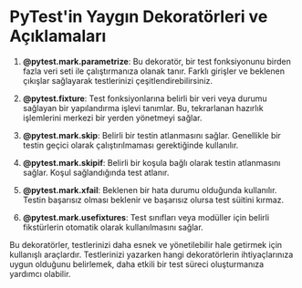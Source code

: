 # PyTest'in Yaygın Dekoratörleri ve Açıklamaları

1. **@pytest.mark.parametrize**:
   Bu dekoratör, bir test fonksiyonunu birden fazla veri seti ile çalıştırmanıza olanak tanır. Farklı girişler ve beklenen çıkışlar sağlayarak testlerinizi çeşitlendirebilirsiniz.

2. **@pytest.fixture**:
   Test fonksiyonlarına belirli bir veri veya durumu sağlayan bir yapılandırma işlevi tanımlar. Bu, tekrarlanan hazırlık işlemlerini merkezi bir yerden yönetmeyi sağlar.

3. **@pytest.mark.skip**:
   Belirli bir testin atlanmasını sağlar. Genellikle bir testin geçici olarak çalıştırılmaması gerektiğinde kullanılır.

4. **@pytest.mark.skipif**:
   Belirli bir koşula bağlı olarak testin atlanmasını sağlar. Koşul sağlandığında test atlanır.

5. **@pytest.mark.xfail**:
   Beklenen bir hata durumu olduğunda kullanılır. Testin başarısız olması beklenir ve başarısız olursa test süitini kırmaz.

6. **@pytest.mark.usefixtures**:
   Test sınıfları veya modüller için belirli fikstürlerin otomatik olarak kullanılmasını sağlar.

Bu dekoratörler, testlerinizi daha esnek ve yönetilebilir hale getirmek için kullanışlı araçlardır. Testlerinizi yazarken hangi dekoratörlerin ihtiyaçlarınıza uygun olduğunu belirlemek, daha etkili bir test süreci oluşturmanıza yardımcı olabilir.

